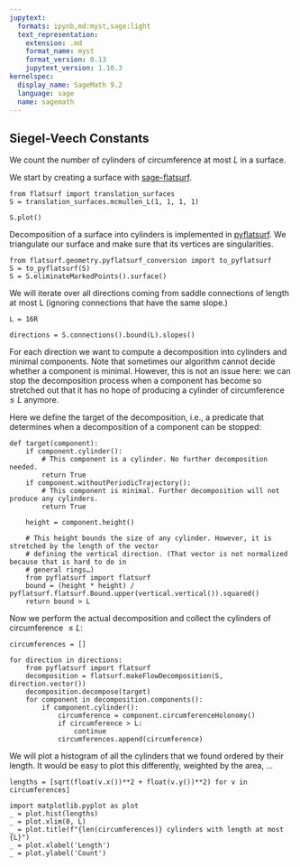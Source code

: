 ```yaml
---
jupytext:
  formats: ipynb,md:myst,sage:light
  text_representation:
    extension: .md
    format_name: myst
    format_version: 0.13
    jupytext_version: 1.10.3
kernelspec:
  display_name: SageMath 9.2
  language: sage
  name: sagemath
---
```


## Siegel-Veech Constants

We count the number of cylinders of circumference at most $L$ in a surface.

We start by creating a surface with [sage-flatsurf](https://github.com/flatsurf/sage-flatsurf).

```{code-cell} ipython3
from flatsurf import translation_surfaces
S = translation_surfaces.mcmullen_L(1, 1, 1, 1)
```

```{code-cell} ipython3
S.plot()
```

Decomposition of a surface into cylinders is implemented in [pyflatsurf](https://github.com/flatsurf/flatsurf). We triangulate our surface and make sure that its vertices are singularities.

```{code-cell} ipython3
from flatsurf.geometry.pyflatsurf_conversion import to_pyflatsurf
S = to_pyflatsurf(S)
S = S.eliminateMarkedPoints().surface()
```

We will iterate over all directions coming from saddle connections of length at most L (ignoring connections that have the same slope.)

```{code-cell} ipython3
L = 16R

directions = S.connections().bound(L).slopes()
```

For each direction we want to compute a decomposition into cylinders and minimal components. Note that sometimes our algorithm cannot decide whether a component is minimal. However, this is not an issue here: we can stop the decomposition process when a component has become so stretched out that it has no hope of producing a cylinder of circumference $≤L$ anymore.

Here we define the target of the decomposition, i.e., a predicate that determines when a decomposition of a component can be stopped:

```{code-cell} ipython3
def target(component):
    if component.cylinder():
        # This component is a cylinder. No further decomposition needed.
        return True
    if component.withoutPeriodicTrajectory():
        # This component is minimal. Further decomposition will not produce any cylinders.
        return True

    height = component.height()
    
    # This height bounds the size of any cylinder. However, it is stretched by the length of the vector
    # defining the vertical direction. (That vector is not normalized because that is hard to do in
    # general rings…)
    from pyflatsurf import flatsurf
    bound = (height * height) / pyflatsurf.flatsurf.Bound.upper(vertical.vertical()).squared()
    return bound > L
```

Now we perform the actual decomposition and collect the cylinders of circumference $≤L$:

```{code-cell} ipython3
circumferences = []

for direction in directions:
    from pyflatsurf import flatsurf
    decomposition = flatsurf.makeFlowDecomposition(S, direction.vector())
    decomposition.decompose(target)
    for component in decomposition.components():
        if component.cylinder():
            circumference = component.circumferenceHolonomy()
            if circumference > L:
                continue
            circumferences.append(circumference)
```

We will plot a histogram of all the cylinders that we found ordered by their length. It would be easy to plot this differently, weighted by the area, …

```{code-cell} ipython3
lengths = [sqrt(float(v.x())**2 + float(v.y())**2) for v in circumferences]

import matplotlib.pyplot as plot
_ = plot.hist(lengths)
_ = plot.xlim(0, L)
_ = plot.title(f"{len(circumferences)} cylinders with length at most {L}")
_ = plot.xlabel('Length')
_ = plot.ylabel('Count')
```
